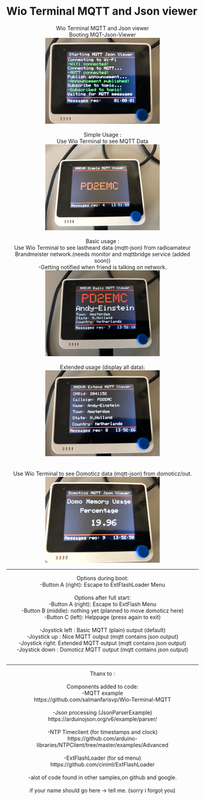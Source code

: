 # Wio Terminal MQTT and Json viewer
<center>
Wio Terminal MQTT and Json viewer<br>
Booting MQT-Json-Viewer<br>
<img src="pictures/start.jpeg" width="300">
<br><br>
Simple Usage : <br>
Use Wio Terminal to see MQTT Data <br>
<img src="pictures/simple.jpeg" width="300">
<br><br>
Basic usage :<br>
Use Wio Terminal to see lastheard data (mqtt-json) from radioamateur Brandmeister network.(needs monitor and mqttbridge service (added soon))<br>
-Getting notified when friend is talking on network.<br>
<img src="pictures/basic.jpeg" width="300">
<br><br>
Extended usage (display all data):<br>
<img src="pictures/extended.jpeg" width="300"><br>
<br><br>
Use Wio Terminal to see Domoticz data (mqtt-json) from domoticz/out.<br>
<img src="pictures/domoticz.jpeg" width="300"><br>
<hr>
Options during boot:<br>
-Button A (right):  Escape to ExtFlashLoader Menu
<br><br>
Options after full start:<br>
-Button A (right):  Escape to ExtFlash Menu<br>
-Button B (middle): nothing yet (planned to move domoticz here)<br>
-Button C (left):   Helppage (press again to exit)
<br><br>
-Joystick left : Basic MQTT (plain) output (default)<br>
-Joystick up   : Nice MQTT output (mqtt contains json output)<br>
-Joystick right: Extended MQTT output (mqtt contains json output) <br>
-Joystick down : Domoticz MQTT output (mqtt contains json output)
<br><br>
<hr>
Thanx to :<br><br>
Components added to code:<br>
-MQTT example<br>
https://github.com/salmanfarisvp/Wio-Terminal-MQTT<br>
<br>
-Json processing (JsonParserExample)<br>
https://arduinojson.org/v6/example/parser/<br>
<br>
-NTP Timeclient (for timestamps and clock)<br>
https://github.com/arduino-libraries/NTPClient/tree/master/examples/Advanced<br>
<br>
-ExtFlashLoader (for sd menu)<br>
https://github.com/ciniml/ExtFlashLoader<br>
<br>
-alot of code found in other samples,on github and google.<br>
<br>
if your name should go here -> tell me. (sorry i forgot you)
